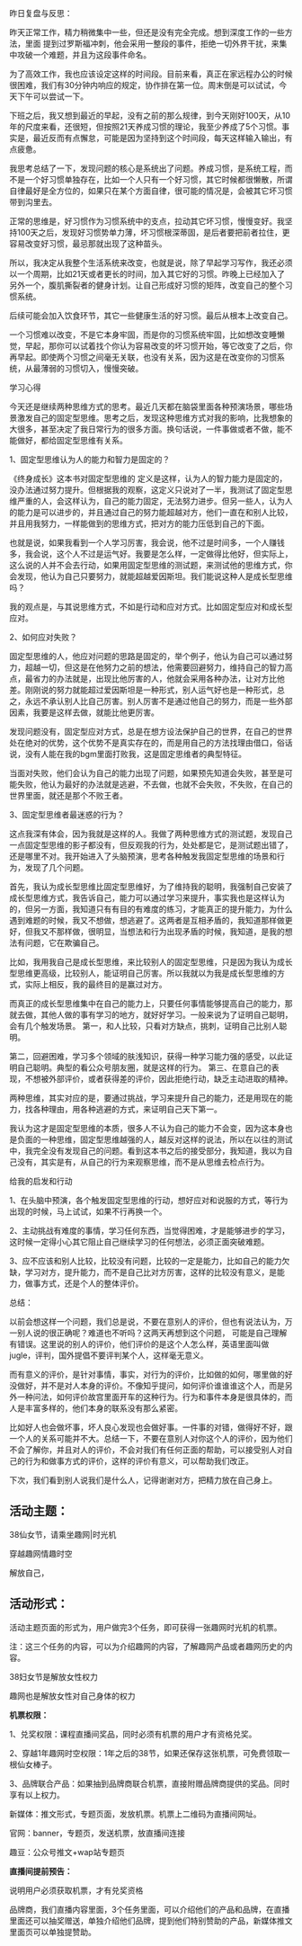 昨日复盘与反思：

昨天正常工作，精力稍微集中一些，但还是没有完全完成。想到深度工作的一些方法，里面 提到过罗斯福冲刺，他会采用一整段的事件，拒绝一切外界干扰，来集中攻破一个难题，并且为这段事件命名。

为了高效工作，我也应该设定这样的时间段。目前来看，真正在家远程办公的时候很困难，我们有30分钟内响应的规定，协作排在第一位。周末倒是可以试试，今天下午可以尝试一下。

下班之后，我又想到最近的早起，没有之前的那么规律，到今天刚好100天，从10年的尺度来看，还很短，但按照21天养成习惯的理论，我至少养成了5个习惯。事实是，最近反而有点懈怠，可能是因为坚持到这个时间段，每天这样输入输出，有点疲惫。

我思考总结了一下，发现问题的核心是系统出了问题。养成习惯，是系统工程，而不是一个好习惯单独存在，比如一个人只有一个好习惯，其它时候都很懒散，所谓自律最好是全方位的，如果只在某个方面自律，很可能的情况是，会被其它坏习惯带到沟里去。

正常的思维是，好习惯作为习惯系统中的支点，拉动其它坏习惯，慢慢变好。我坚持100天之后，发现好习惯势单力薄，坏习惯根深蒂固，是后者要把前者拉住，更容易改变好习惯，最忌那就出现了这种苗头。

所以，我决定从我整个生活系统来改变，也就是说，除了早起学习写作，我还必须以一个周期，比如21天或者更长的时间，加入其它好的习惯。昨晚上已经加入了另外一个，腹肌撕裂者的健身计划。让自己形成好习惯的矩阵，改变自己的整个习惯系统。

后续可能会加入饮食环节，其它一些健康生活的好习惯。最后从根本上改变自己。

一个习惯难以改变，不是它本身牢固，而是你的习惯系统牢固，比如想改变睡懒觉，早起，那你可以试着找个你认为容易改变的坏习惯开始，等它改变了之后，你再早起。即使两个习惯之间毫无关联，也没有关系，因为这是在改变你的习惯系统，从最薄弱的习惯切入，慢慢突破。



学习心得

今天还是继续两种思维方式的思考。最近几天都在脑袋里面各种预演场景，哪些场景激发自己的固定型思维。思考之后，发现这种思维方式对我的影响，比我想象的大很多，甚至决定了我日常行为的很多方面。换句话说，一件事做或者不做，能不能做好，都给固定型思维有关系。

1、固定型思维认为人的能力和智力是固定的？

《终身成长》这本书对固定型思维的 定义是这样，认为人的智力能力是固定的，没办法通过努力提升。但根据我的观察，这定义只说对了一半，我测试了固定型思维严重的人，会这样认为，自己的能力固定，无法努力进步。但另一些人，认为人的能力是可以进步的，并且通过自己的努力能超越对方，他们一直在和别人比较，并且用我努力，一样能做到的思维方式，把对方的能力压低到自己的下面。

也就是说，如果我看到一个人学习厉害，我会说，他不过是时间多，一个人赚钱多，我会说，这个人不过是运气好。我要是怎么样，一定做得比他好，但实际上，这么说的人并不会去行动，如果用固定型思维的测试题，来测试他的思维方式，你会发现，他认为自己只要努力，就能超越爱因斯坦。我们能说这种人是成长型思维吗？

我的观点是，与其说思维方式，不如是行动和应对方式。比如固定型应对和成长型应对。

2、如何应对失败？

固定型思维的人，他应对问题的思路是固定的，举个例子，他认为自己可以通过努力，超越一切，但这是在他努力之前的想法，他需要回避努力，维持自己的智力高点，最省力的办法就是，出现比他厉害的人，他就会采用各种办法，让对方比他差。刚刚说的努力就能超过爱因斯坦是一种形式，别人运气好也是一种形式，总之，永远不承认别人比自己厉害。别人厉害不是通过他自己的努力，而是一些外部因素，我要是这样去做，就能比他更厉害。

发现问题没有，固定型应对方式，总是在想方设法保护自己的世界，在自己的世界处在绝对的优势，这个优势不是真实存在的，而是用自己的方法找理由借口，俗话说，没有人能在我的bgm里面打败我，这是固定思维者的典型特征。

当面对失败，他们会认为自己的能力出现了问题，如果预先知道会失败，甚至是可能失败，他认为最好的办法就是逃避，不去做，也就不会失败，不失败，在自己的世界里面，就还是那个不败王者。

3、固定型思维者最迷惑的行为？

这点我深有体会，因为我就是这样的人。我做了两种思维方式的测试题，发现自己一点固定型思维的影子都没有，但反观我的行为，处处都是它，是测试题出错了，还是哪里不对。我开始进入了头脑预演，思考各种触发我固定型思维的场景和行为，发现了几个问题。

首先，我认为成长型思维比固定型思维好，为了维持我的聪明，我强制自己安装了成长型思维方式，我告诉自己，能力可以通过学习来提升，事实我也是这样认为的，但另一方面，我知道只有有目的有难度的练习，才能真正的提升能力，为什么遇到难题的时候，我又不想做，想逃避了。这两者是互相矛盾的，我知道那样做更好，但我又不那样做，很明显，当想法和行为出现矛盾的时候，我知道，是我的想法有问题，它在欺骗自己。

比如，我用我自己是成长型思维，来比较别人的固定型思维，只是因为我认为成长型思维更高级，比较别人，能证明自己厉害。所以我就以为我是成长型思维的方式，实际上相反，我的最终目的是赢过对方。

而真正的成长型思维集中在自己的能力上，只要任何事情能够提高自己的能力，那就去做，其他人做的事有学习的地方，就好好学习。一般来说为了证明自己聪明，会有几个触发场景。
第一，和人比较，只看对方缺点，挑刺，证明自己比别人聪明。

第二，回避困难，学习多个领域的肤浅知识，获得一种学习能力强的感受，以此证明自己聪明。典型的看公众号朋友圈，就是这样的行为。
第三、在意自己的表现，不想被外部评价，或者获得差的评价，因此拒绝行动，缺乏主动进取的精神。

两种思维，其实对应的是，要通过挑战，学习来提升自己的能力，还是用现在的能力，找各种理由，用各种逃避的方式，来证明自己天下第一。

我认为这才是固定型思维的本质，很多人不认为自己的能力不会变，因为这本身也是负面的一种思维，固定型思维越强的人，越反对这样的说法，所以在以往的测试中，我完全没有发现自己的问题。看到这本书之后的接受部分，我知道，我以为自己没有，其实是有，从自己的行为来观察思维，而不是从思维去检点行为。



给我的启发和行动

1、在头脑中预演，各个触发固定型思维的行动，想好应对和说服的方式，等行为出现的时候，马上试试，如果不行再换一个。

2、主动挑战有难度的事情，学习任何东西，当觉得困难，才是能够进步的学习，这时候一定得小心其它阻止自己继续学习的任何想法，必须正面突破难题。

3、应不应该和别人比较，比较没有问题，比较的一定是能力，比如自己的能力欠缺，学习对方，提升能力，而不是自己比对方厉害，这样的比较没有意义，是能力，做事方式，还是个人的整体评价。



总结：

以前会想这样一个问题，我们总是说，不要在意别人的评价，但也有说法认为，万一别人说的很正确呢？难道也不听吗？这两天再想到这个问题， 可能是自己理解有错误。这里说的别人的评价，他们评价的是这个人怎么样，英语里面叫做jugle，评判，国外提倡不要评判某个人，这样毫无意义。

而有意义的评价，是针对事情，事实，对行为的评价，比如做的如何，哪里做的好没做好，并不是对人本身的评价。不像知乎提问，如何评价谁谁谁这个人，而是另外一种问法，如何评价故宫里面开车的这种行为。行为和事件本身是很具体的，而人是丰富多样的，他们本身的联系没有那么紧密。

比如好人也会做坏事，坏人良心发现也会做好事。一件事的对错，做得好不好，跟一个人的关系可能并不大。总结一下，不要在意别人对你这个人的评价，因为他们不会了解你，并且对人的评价，不会对我们有任何正面的帮助，可以接受别人对自己的行为和做事方式的评价，这样的评价有意义，可以帮助我们改正。

下次，我们看到别人说我们是什么人，记得谢谢对方，把精力放在自己身上。



















## 活动主题：

38仙女节，请乘坐趣网|时光机

穿越趣网情趣时空



解放自己，



## 活动形式：

活动主题页面的形式为，用户做完3个任务，即可获得一张趣网时光机的机票。

注：这三个任务的内容，可以为介绍趣网的内容，了解趣网产品或者趣网历史的内容。

38妇女节是解放女性权力

趣网也是解放女性对自己身体的权力



**机票权限：**

1、兑奖权限：课程直播间奖品，同时必须有机票的用户才有资格兑奖。

2、穿越1年趣网时空权限：1年之后的38节，如果还保存这张机票，可免费领取一根仙女棒子。

3、品牌联合产品：如果抽到品牌商联合机票，直接附赠品牌商提供的奖品。同时享有以上权力。



新媒体：推文形式，专题页面，发放机票。机票上二维码为直播间网址。

官网：banner，专题页，发送机票，放直播间连接

趣豆：公众号推文+wap站专题页



**直播间提前预告：**

说明用户必须获取机票，才有兑奖资格



品牌商，我们直播内容里面，3个任务里面，可以介绍他们的产品和品牌，在直播里面还可以抽奖赠送，单独介绍他们品牌，提到他们特别赞助的产品，新媒体推文里面页可以单独提赞助。

























